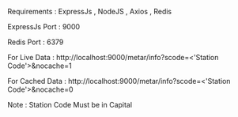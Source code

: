 Requirements : ExpressJs , NodeJS , Axios , Redis

ExpressJs Port : 9000

Redis Port : 6379

For Live Data : http://localhost:9000/metar/info?scode=<'Station Code'>&nocache=1

For Cached Data : http://localhost:9000/metar/info?scode=<'Station Code'>&nocache=0

Note : Station Code Must be in Capital
